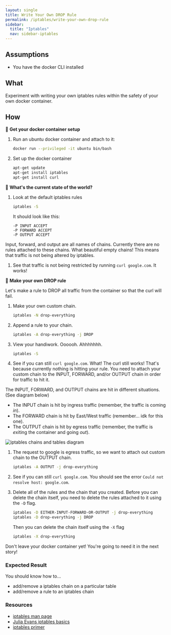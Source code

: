 ```yaml
---
layout: single
title: Write Your Own DROP Rule
permalink: /iptables/write-your-own-drop-rule
sidebar:
  title: "Iptables"
  nav: sidebar-iptables
---
```


## Assumptions
- You have the docker CLI installed

## What
Experiment with writing your own iptables rules within the safety of your own
docker container.

## How

📝 **Get your docker container setup**
1. Run an ubuntu docker container and attach to it:
   ```bash
   docker run --privileged -it ubuntu bin/bash
   ```
1. Set up the docker container
   ```bash
   apt-get update
   apt-get install iptables
   apt-get install curl
   ```

📝 **What's the current state of the world?**
1. Look at the default iptables rules
   ```bash
   iptables -S
   ```
   It should look like this:
   ```
   -P INPUT ACCEPT
   -P FORWARD ACCEPT
   -P OUTPUT ACCEPT
   ```
Input, forward, and output are all names of chains. Currently there are no
rules attached to these chains. What beautiful empty chains! This means that
traffic is not being altered by iptables.

1. See that traffic is not being restricted by running `curl google.com`.  It
   works!

📝 **Make your own DROP rule**

Let's make a rule to DROP all traffic from the container so that the curl will
fail.

1. Make your own custom chain.
   ```bash
   iptables -N drop-everything
   ```
1. Append a rule to your chain.
   ```bash
   iptables -A drop-everything -j DROP
   ```
1. View your handiwork. Oooooh. Ahhhhhhh.
   ```bash
   iptables -S
   ```
1. See if you can still `curl google.com`. What! The curl still works!
That's because currently nothing is hitting your rule. You need to attach your custom chain to the INPUT, FORWARD, and/or OUTPUT chain in order for traffic to hit it.

The INPUT, FORWARD, and OUTPUT chains are hit in different situations. (See diagram below)
- The INPUT chain is hit by ingress traffic (remember, the traffic is coming *in*).
- The FORWARD chain is hit by East/West traffic (remember... idk for this one).
- The OUTPUT chain is hit by egress traffic (remember, the traffic is *e*xiting the container and going *out*).

![iptables chains and tables diagram](https://storage.googleapis.com/cf-networking-onboarding-images/iptables-tables-and-chains-diagram.png)

1. The request to google is egress traffic, so we want to attach out custom chain to the OUTPUT chain.
   ```bash
   iptables -A OUTPUT -j drop-everything
   ```

1. See if you can still `curl google.com`. You should see the error `Could not resolve host: google.com`.
1. Delete all of the rules and the chain that you created.
Before you can delete the chain itself, you need to delete the rules attached to it using the `-D` flag.
   ```bash
   iptables -D EITHER-INPUT-FORWARD-OR-OUTPUT -j drop-everything
   iptables -D drop-everything -j DROP
   ```
   Then you can delete the chain itself using the `-X` flag
   ```bash
   iptables -X drop-everything
   ```

Don't leave your docker container yet! You're going to need it in the next story!

### Expected Result

You should know how to...
- add/remove a iptables chain on a particular table
- add/remove a rule to an iptables chain

### Resources
* [iptables man page](http://ipset.netfilter.org/iptables.man.html)
* [Julia Evans iptables basics](https://jvns.ca/blog/2017/06/07/iptables-basics/)
* [iptables primer](https://danielmiessler.com/study/iptables/)
